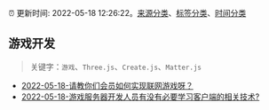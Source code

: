 :alarm_clock: 更新时间: 2022-05-18 12:26:22。[来源分类](../README.md)、[标签分类](../TAGS.md)、[时间分类](../TIMELINE.md)

## 游戏开发


> 关键字：`游戏`、`Three.js`、`Create.js`、`Matter.js`



- [2022-05-18-请教你们会员如何实现联网游戏呀？](https://www.v2ex.com/t/853771) 
- [2022-05-18-游戏服务器开发人员有没有必要学习客户端的相关技术?](https://www.v2ex.com/t/853766) 